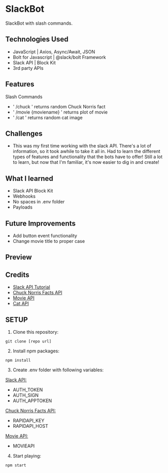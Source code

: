 # SlackBot

SlackBot with slash commands.

## Technologies Used

- JavaScript | Axios, Async/Await, JSON
- Bolt for Javascript | @slack/bolt Framework
- Slack API | Block Kit
- 3rd party APIs

## Features

Slash Commands

- ' /chuck ' returns random Chuck Norris fact
- ' /movie {moviename} ' returns plot of movie
- ' /cat ' returns random cat image

## Challenges

- This was my first time working with the slack API. There's a lot of
  information, so it took awhile to take it all in. Had to learn the different
  types of features and functionality that the bots have to offer! Still a lot
  to learn, but now that I'm familiar, it's now easier to dig in and create!

## What I learned

- Slack API Block Kit
- Webhooks
- No spaces in .env folder
- Payloads

## Future Improvements

- Add button event functionality
- Change movie title to proper case

## Preview

## Credits

- [Slack API Tutorial](https://api.slack.com/tutorials)
- [Chuck Norris Facts API](https://matchilling-chuck-norris-jokes-v1.p.rapidapi.com/jokes/random)
- [Movie API](http://www.omdbapi.com)
- [Cat API](https://api.thecatapi.com/v1/images/search)

## SETUP

1. Clone this repository:

```
git clone [repo url]
```

2. Install npm packages:

```
npm install
```

3. Create .env folder with following variables:

[Slack API:](https://api.slack.com/)

- AUTH_TOKEN
- AUTH_SIGN
- AUTH_APPTOKEN

[Chuck Norris Facts API:](https://matchilling-chuck-norris-jokes-v1.p.rapidapi.com/jokes/random)

- RAPIDAPI_KEY
- RAPIDAPI_HOST

[Movie API:](http://www.omdbapi.com)

- MOVIEAPI

4. Start playing:

```
npm start
```
